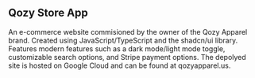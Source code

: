 ## Qozy Store App
An e-commerce website commisioned by the owner of the Qozy Apparel brand. Created using JavaScript/TypeScript and the shadcn/ui library. Features modern features such as a dark mode/light mode toggle, customizable search options, and Stripe payment options. The depolyed site is hosted on Google Cloud and can be found at qozyapparel.us.
